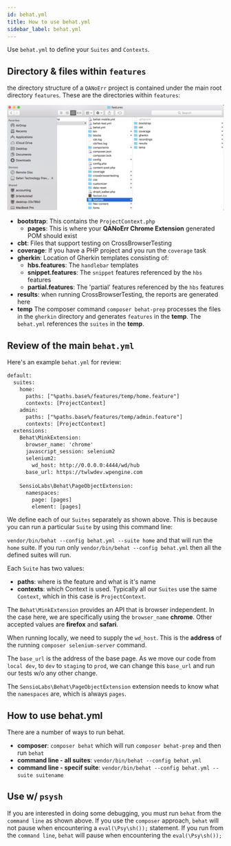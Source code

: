 ```yaml
---
id: behat.yml
title: How to use behat.yml
sidebar_label: behat.yml
---
```


Use `behat.yml` to define your `Suites` and `Contexts`.

## Directory & files within `features` 

the directory structure of a `QANoErr` project is contained under the main root directory `features`.  These are the directories within `features`:

![directories](assets/feature-directories.png)
*  **bootstrap**: This contains the `ProjectContext.php`
   *  **pages**:  This is where your **QANoErr Chrome Extension** generated POM should exist
*  **cbt**: Files that support testing on CrossBrowserTesting
*  **coverage**: If you have a PHP project and you run the `coverage` task
*  **gherkin**: Location of Gherkin templates consisting of:
   * **hbs.features**:  The `handlebar` templates 
   * **snippet.features**: The `snippet` features referenced by the `hbs` features
   * **partial.features**: The 'partial' features referenced by the `hbs` features
*  **results**: when running CrossBrowserTesting, the reports are generated here
*  **temp** The composer command `composer behat-prep` processes the files in the `gherkin` directory and generates `features` in the **temp**.   The `behat.yml` references the `suites` in the **temp**.

## Review of the main `behat.yml`

Here's an example `behat.yml` for review:

```
default:
  suites:
    home:
      paths: ["%paths.base%/features/temp/home.feature"]
      contexts: [ProjectContext]
    admin:
      paths: ["%paths.base%/features/temp/admin.feature"]
      contexts: [ProjectContext]
  extensions:
    Behat\MinkExtension:
      browser_name: 'chrome'
      javascript_session: selenium2
      selenium2:
        wd_host: http://0.0.0.0:4444/wd/hub
      base_url: https://twlwdev.wpengine.com

    SensioLabs\Behat\PageObjectExtension:
      namespaces:
        page: [pages]
        element: [pages]

```
We define each of our `Suites` separately as shown above.  This is because you can run a particular `Suite` by using this command line:

`vendor/bin/behat --config behat.yml --suite home` and that will run the `home` suite.  If you run only `vendor/bin/behat --config behat.yml` then all the defined suites will run.

Each `Suite` has two values:

*  **paths**: where is the feature and what is it's name
*  **contexts**: which Context is used. Typically all our `Suites` use the same `Context`, which in this case is `ProjectContext`.


The `Behat\MinkExtension` provides an API that is browser independent.  In the case here, we are specifically using the `browser_name` **chrome**.  Other accepted values are **firefox** and **safari**.

When running locally, we need to supply the `wd_host`.  This is the **address** of the running `composer selenium-server` command.

The `base_url` is the address of the base page.  As we move our code from `local dev`, to `dev` to `staging` to `prod`, we can change this `base_url` and run our tests w/o any other change.

The `SensioLabs\Behat\PageObjectExtension` extension needs to know what the `namespaces` are, which is always `pages`.

## How to use behat.yml

There are a number of ways to run behat.

*  **composer**: `composer behat` which will run `composer behat-prep` and then run `behat`
*  **command line - all suites**: `vendor/bin/behat --config behat.yml` 
*  **command line - specif suite**: `vendor/bin/behat --config behat.yml --suite suitename`

## Use w/ `psysh`

If you are interested in doing some debugging, you must run `behat` from the `command line` as shown above.  If you use the `composer` approach, `behat` will not pause when encountering a `eval(\Psy\sh());` statement.  If you run from the `command line`, `behat` will pause when encountering the `eval(\Psy\sh());`
